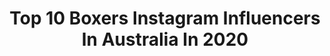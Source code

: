 ---
title: Top 10 Boxers Instagram Influencers In Australia In 2020
description: Identify the most popular Instagram accounts on inBeat.
platform: Instagram
profiles:
  - username: "avrilmathie"
    fullname: >-
      MISS SWIMSUIT USA INTERNAT'L👑
    location: "Australia"
    followers: 208271
    engagement: 434
    commentsToLikes: 0.011697
    avatar: "https://scontent-ams4-1.cdninstagram.com/v/t51.2885-19/s320x320/32047391_1500449153414777_5769859013906792448_n.jpg?_nc_ht=scontent-ams4-1.cdninstagram.com&_nc_ohc=6UAd7I4JklcAX_R0meG&oh=9e30c134e9b9df40f945296d6736bdc9&oe=5EBCC3BF"
    verified: true
    hashtags: "#soinlove, #getinvolved, #yoga, #lockdown"
  - username: "timtszyu"
    fullname: >-
      Tim Tszyu
    location: "Australia"
    followers: 43670
    engagement: 804
    commentsToLikes: 0.018541
    avatar: "https://scontent-lht6-1.cdninstagram.com/v/t51.2885-19/s320x320/19228081_1635535319798725_9028782710943907840_n.jpg?_nc_ht=scontent-lht6-1.cdninstagram.com&_nc_ohc=Kz75O_dv7eIAX-SENfd&oh=fa2da7e80c2679b7b21802de0a18c90f&oe=5EBA88E0"
    verified: false
    hashtags: "#teamtszyu, #born2fight, #mytime, #trueathlete"
  - username: "sugar_neekz"
    fullname: >-
      Sugar Neekz Johnson
    location: "Australia"
    followers: 12430
    engagement: 674
    commentsToLikes: 0.028765
    avatar: "https://scontent-lhr8-1.cdninstagram.com/v/t51.2885-19/s320x320/90704642_824126391417944_3938312992696827904_n.jpg?_nc_ht=scontent-lhr8-1.cdninstagram.com&_nc_ohc=XsIGfu9gIWQAX8o7oHK&oh=a087ac99aeb7fb8a17aee9237d171a6c&oe=5EB9EE8C"
    verified: false
    hashtags: "#kiwichick, #goldcoast, #teamlabrunafams, #active"
  - username: "helloitsbuster"
    fullname: >-
      Buster The Boxer
    location: "Australia"
    followers: 9542
    engagement: 786
    commentsToLikes: 0.016100
    avatar: "https://scontent-lhr8-1.cdninstagram.com/v/t51.2885-19/s320x320/91112916_1102930483390347_222145230491615232_n.jpg?_nc_ht=scontent-lhr8-1.cdninstagram.com&_nc_ohc=ik5Imsn6SJ8AX91R929&oh=f065d28030c54d3adf23d87d7be9160f&oe=5EBB6E4C"
    verified: false
    hashtags: "#boxerworld, #boxersofinstagram, #boxeraddict, #boxerareawesome"
  - username: "ravengrace.brindleboxer"
    fullname: >-
      Raven Grace & Young Henry
    location: "Australia"
    followers: 8790
    engagement: 734
    commentsToLikes: 0.019080
    avatar: "https://scontent-ams4-1.cdninstagram.com/v/t51.2885-19/s320x320/16789342_256199714836377_2232981706535600128_a.jpg?_nc_ht=scontent-ams4-1.cdninstagram.com&_nc_ohc=9OfQ2Z963-EAX_IyD7i&oh=afb3a37e64aef68b3dbc5adb3f8de0f1&oe=5EB79ACF"
    verified: false
    hashtags: "#share, #love, #slomo, #whimzees"
  - username: "tayla_harris"
    fullname: >-
      Tayla ⚡️ Harris
    location: "Australia"
    followers: 119332
    engagement: 589
    commentsToLikes: 0.012333
    avatar: "https://scontent-ams4-1.cdninstagram.com/v/t51.2885-19/s320x320/59845516_433229057453009_5056836022625632256_n.jpg?_nc_ht=scontent-ams4-1.cdninstagram.com&_nc_ohc=fliiOpT4encAX-qvNzm&oh=28bc518db83f1f59c5fd291c02aaeb22&oe=5EB85B40"
    verified: true
    hashtags: "#strongerwithsupport, #teamnike, #iwd, #whwins"
  - username: "mosesandalaska"
    fullname: >-
      Moses & Alaska
    location: "Australia"
    followers: 12070
    engagement: 540
    commentsToLikes: 0.013410
    avatar: "https://scontent-lht6-1.cdninstagram.com/v/t51.2885-19/s320x320/27890998_175108559880337_2962772052571848704_n.jpg?_nc_ht=scontent-lht6-1.cdninstagram.com&_nc_ohc=9VVZySobmfkAX9T6spk&oh=759cc433b50b5950664a72cbabe6721f&oe=5EB34B7E"
    verified: false
    hashtags: "#laugh, #love, #dogvideo, #myfavethings"
  - username: "peforman"
    fullname: >-
      Paul Forman
    location: "Australia"
    followers: 39037
    engagement: 1268
    commentsToLikes: 0.023875
    avatar: "https://scontent-lht6-1.cdninstagram.com/v/t51.2885-19/s320x320/75272083_566823890735150_4855785944915116032_n.jpg?_nc_ht=scontent-lht6-1.cdninstagram.com&_nc_ohc=Oq3cohsIa18AX-UD_Wg&oh=d44a7ddd8299eddda6e61573f9ae8d3c&oe=5EB91C0F"
    verified: false
    hashtags: "#fashion, #sunglassman, #selfisolation, #ihatehashtags"
  - username: "demitrapap"
    fullname: >-
      Demi Anthony
    location: "Australia"
    followers: 10516
    engagement: 563
    commentsToLikes: 0.042881
    avatar: "https://scontent-lht6-1.cdninstagram.com/v/t51.2885-19/s320x320/51806557_327601198099226_3097555182951596032_n.jpg?_nc_ht=scontent-lht6-1.cdninstagram.com&_nc_ohc=_3O9HR4XOZUAX_Mu7Sj&oh=152d62ba53ef4c7746c88bf4ae2a7bb1&oe=5EBB31D6"
    verified: false
    hashtags: "#whataweekend, #boxing, #boxersofinstagram, #christening"
  - username: "ilanacollins"
    fullname: >-
      Bali lover 🌺
    location: "Australia"
    followers: 61815
    engagement: 167
    commentsToLikes: 0.103574
    avatar: "https://scontent-lhr8-1.cdninstagram.com/v/t51.2885-19/s320x320/75142054_2598642693689163_8511899322609041408_n.jpg?_nc_ht=scontent-lhr8-1.cdninstagram.com&_nc_ohc=57FBDh7dtxAAX_E8K8L&oh=0dca8fae8f7d14e3822954e6aa5af507&oe=5EBBAF09"
    verified: true
    hashtags: "#swimwear, #bikinishoot, #actinglife, #onepiecelingerie"
---